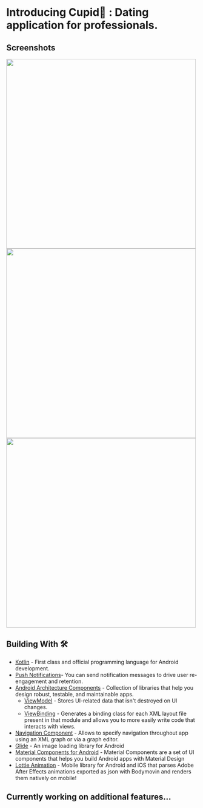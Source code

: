# Introducing Cupid👼 : Dating application for professionals.

## Screenshots
<p>
<img src="https://github.com/ShivangeeRajput/Cupid/assets/100294737/baf7be3b-de7b-4505-ac6a-05d91924df7c.jpg" height="500" >
<img src="https://github.com/ShivangeeRajput/Cupid/assets/100294737/70fd2194-043c-466f-bf7e-1eb0bfa06ccb.jpg" height="500" >
<img src="https://github.com/ShivangeeRajput/Cupid/assets/100294737/5f3ff0cc-ac09-4ad6-bf46-d813571bbc84.jpg" height="500" >
</p>

## Building With 🛠
  
- [Kotlin](https://kotlinlang.org/) - First class and official programming language for Android development.
- [Push Notifications](https://firebase.google.com/docs/cloud-messaging)- You can send notification messages to drive user re-engagement and retention.
- [Android Architecture Components](https://developer.android.com/topic/libraries/architecture) - Collection of libraries that help you design robust, testable, and maintainable apps.
  - [ViewModel](https://developer.android.com/topic/libraries/architecture/viewmodel) - Stores UI-related data that isn't destroyed on UI changes. 
  - [ViewBinding](https://developer.android.com/topic/libraries/view-binding) - Generates a binding class for each XML layout file present in that module and allows you to more easily write code that interacts with views.
- [Navigation Component](https://developer.android.com/guide/navigation) - Allows to specify navigation throughout app using an XML graph or via a graph editor.
- [Glide](https://github.com/bumptech/glide) - An image loading library for Android
- [Material Components for Android](https://github.com/material-components/material-components-android) - Material Components are a set of UI components that helps you build Android apps with Material Design
- [Lottie Animation](https://github.com/airbnb/lottie-android) - Mobile library for Android and iOS that parses Adobe After Effects animations exported as json with Bodymovin and renders them natively on mobile!

## Currently working on additional features...
